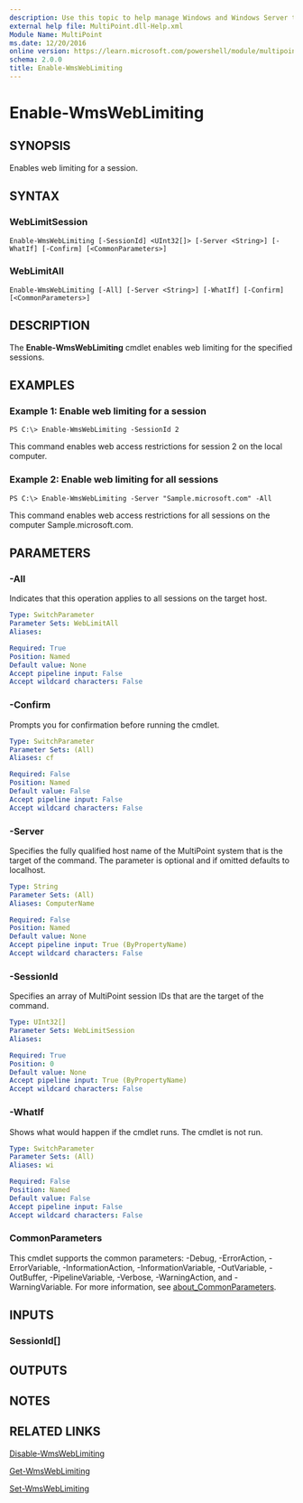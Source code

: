 ```yaml
---
description: Use this topic to help manage Windows and Windows Server technologies with Windows PowerShell.
external help file: MultiPoint.dll-Help.xml
Module Name: MultiPoint
ms.date: 12/20/2016
online version: https://learn.microsoft.com/powershell/module/multipoint/enable-wmsweblimiting?view=windowsserver2019-ps&wt.mc_id=ps-gethelp
schema: 2.0.0
title: Enable-WmsWebLimiting
---
```


# Enable-WmsWebLimiting

## SYNOPSIS
Enables web limiting for a session.

## SYNTAX

### WebLimitSession
```
Enable-WmsWebLimiting [-SessionId] <UInt32[]> [-Server <String>] [-WhatIf] [-Confirm] [<CommonParameters>]
```

### WebLimitAll
```
Enable-WmsWebLimiting [-All] [-Server <String>] [-WhatIf] [-Confirm] [<CommonParameters>]
```

## DESCRIPTION
The **Enable-WmsWebLimiting** cmdlet enables web limiting for the specified sessions.

## EXAMPLES

### Example 1: Enable web limiting for a session
```
PS C:\> Enable-WmsWebLimiting -SessionId 2
```

This command enables web access restrictions for session 2 on the local computer.

### Example 2: Enable web limiting for all sessions
```
PS C:\> Enable-WmsWebLimiting -Server "Sample.microsoft.com" -All
```

This command enables web access restrictions for all sessions on the computer Sample.microsoft.com.

## PARAMETERS

### -All
Indicates that this operation applies to all sessions on the target host.

```yaml
Type: SwitchParameter
Parameter Sets: WebLimitAll
Aliases: 

Required: True
Position: Named
Default value: None
Accept pipeline input: False
Accept wildcard characters: False
```

### -Confirm
Prompts you for confirmation before running the cmdlet.

```yaml
Type: SwitchParameter
Parameter Sets: (All)
Aliases: cf

Required: False
Position: Named
Default value: False
Accept pipeline input: False
Accept wildcard characters: False
```

### -Server
Specifies the fully qualified host name of the MultiPoint system that is the target of the command.
The parameter is optional and if omitted defaults to localhost.

```yaml
Type: String
Parameter Sets: (All)
Aliases: ComputerName

Required: False
Position: Named
Default value: None
Accept pipeline input: True (ByPropertyName)
Accept wildcard characters: False
```

### -SessionId
Specifies an array of MultiPoint session IDs that are the target of the command.

```yaml
Type: UInt32[]
Parameter Sets: WebLimitSession
Aliases: 

Required: True
Position: 0
Default value: None
Accept pipeline input: True (ByPropertyName)
Accept wildcard characters: False
```

### -WhatIf
Shows what would happen if the cmdlet runs.
The cmdlet is not run.

```yaml
Type: SwitchParameter
Parameter Sets: (All)
Aliases: wi

Required: False
Position: Named
Default value: False
Accept pipeline input: False
Accept wildcard characters: False
```

### CommonParameters
This cmdlet supports the common parameters: -Debug, -ErrorAction, -ErrorVariable, -InformationAction, -InformationVariable, -OutVariable, -OutBuffer, -PipelineVariable, -Verbose, -WarningAction, and -WarningVariable. For more information, see [about_CommonParameters](https://go.microsoft.com/fwlink/?LinkID=113216).

## INPUTS

### SessionId[]

## OUTPUTS

## NOTES

## RELATED LINKS

[Disable-WmsWebLimiting](./Disable-WmsWebLimiting.md)

[Get-WmsWebLimiting](./Get-WmsWebLimiting.md)

[Set-WmsWebLimiting](./Set-WmsWebLimiting.md)

